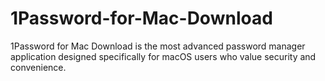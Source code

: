 # 1Password-for-Mac-Download
1Password for Mac Download is the most advanced password manager application designed specifically for macOS users who value security and convenience.
